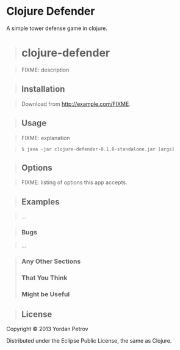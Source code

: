 Clojure Defender
================

A simple tower defense game in clojure.

> # clojure-defender

> FIXME: description

> ## Installation

> Download from http://example.com/FIXME.

> ## Usage

> FIXME: explanation

>     $ java -jar clojure-defender-0.1.0-standalone.jar [args]

> ## Options

> FIXME: listing of options this app accepts.

> ## Examples

> ...

> ### Bugs

> ...

> ### Any Other Sections
> ### That You Think
> ### Might be Useful

> ## License

Copyright © 2013 Yordan Petrov

Distributed under the Eclipse Public License, the same as Clojure.
